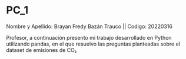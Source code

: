 # PC_1
Nombre y Apellido: Brayan Fredy Bazán Trauco || Codigo: 20220316

Profesor, a continuación presento mi trabajo desarrollado en Python utilizando pandas, en el que resuelvo las preguntas planteadas sobre el dataset de emisiones de CO₂
